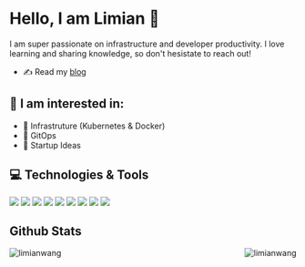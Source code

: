 # Hello, I am Limian 👋

I am super passionate on infrastructure and developer productivity. I love learning and sharing knowledge, so don't hesistate to reach out!

* ✍️ Read my [blog](https://limianwang.medium.com)

## 🌱 I am interested in:
* 💼 Infrastruture (Kubernetes & Docker)
* 🧰 GitOps
* 🤔 Startup Ideas


## 💻 Technologies & Tools

![](https://img.shields.io/badge/-Go-black?logo=go&logoColor=white)
![](https://img.shields.io/badge/-Javascript-black?logo=javascript&logoColor=white)
![](https://img.shields.io/badge/-Python-black?logo=python&logoColor=white)
![](https://img.shields.io/badge/-Docker-black?logo=docker&logoColor=white)
![](https://img.shields.io/badge/-Kubernetes-black?logo=kubernetes&logoColor=white)
![](https://img.shields.io/badge/-Git-black?logo=git&logoColor=white)
![](https://img.shields.io/badge/-AWS-black?logo=amazon&logoColor=white)
![](https://img.shields.io/badge/-Github-black?logo=github&logoColor=white)
![](https://img.shields.io/badge/-MongoDB-black?logo=mongodb&logoColor=white)

## Github Stats
<img align="left" src="https://github-readme-stats.vercel.app/api?username=limianwang&count_private=true&include_all_commits=true" alt="limianwang" />
<img align="right" src="https://github-readme-stats.vercel.app/api/top-langs/?username=limianwang" alt="limianwang" />

<!--
**limianwang/limianwang** is a ✨ _special_ ✨ repository because its `README.md` (this file) appears on your GitHub profile.

Here are some ideas to get you started:

- 🔭 I’m currently working on ...
- 🌱 I’m currently learning ...
- 👯 I’m looking to collaborate on ...
- 🤔 I’m looking for help with ...
- 💬 Ask me about ...
- 📫 How to reach me: ...
- 😄 Pronouns: ...
- ⚡ Fun fact: ...
-->

